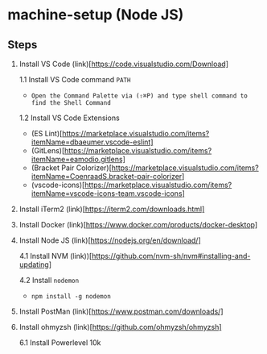 # machine-setup (Node JS)

## Steps

1. Install VS Code (link)[https://code.visualstudio.com/Download]

   1.1 Install VS Code command `PATH`
   
      *  `Open the Command Palette via (⇧⌘P) and type shell command to find the Shell Command`
   
   1.2 Install VS Code Extensions
     
      * (ES Lint)[https://marketplace.visualstudio.com/items?itemName=dbaeumer.vscode-eslint]
      * (GitLens)[https://marketplace.visualstudio.com/items?itemName=eamodio.gitlens]
      * (Bracket Pair Colorizer)[https://marketplace.visualstudio.com/items?itemName=CoenraadS.bracket-pair-colorizer]
      * (vscode-icons)[https://marketplace.visualstudio.com/items?itemName=vscode-icons-team.vscode-icons]

2. Install iTerm2 (link)[https://iterm2.com/downloads.html]

3. Install Docker (link)[https://www.docker.com/products/docker-desktop]

4. Install Node JS (link)[https://nodejs.org/en/download/]
   
   4.1 Install NVM (link))[https://github.com/nvm-sh/nvm#installing-and-updating]

   4.2 Install `nodemon` 
   
      * `npm install -g nodemon`
      
5. Install PostMan (link)[https://www.postman.com/downloads/]

6. Install ohmyzsh (link)[https://github.com/ohmyzsh/ohmyzsh]

   6.1 Install Powerlevel 10k
